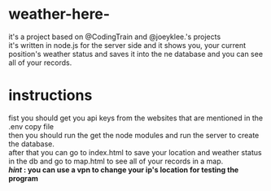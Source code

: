 # weather-here-
it's a project based on @CodingTrain and @joeyklee.'s projects</br>
it's written in node.js for the server side and it shows you,  your current position's weather status and saves it into the ne database and you can see all of your records.

# instructions
fist you should get you api keys from the websites that are mentioned in the .env copy file</br>
then you should run the get the node modules and run the server to create the database.</br>
after that you can go to index.html to save your location and weather status in the db and go to map.html to see all of your records in a map.</br>
<b>*hint* : you can use a vpn to change your ip's location for testing the program</b>
